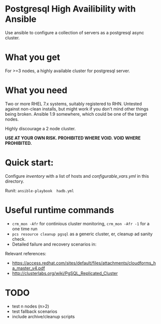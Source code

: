 # Postgresql High Availibility with Ansible

Use ansible to configure a collection of servers as a postgresql async cluster.

# What you get

For >=3 nodes, a highly available cluster for postgresql server.

# What you need

Two or more RHEL 7.x systems, suitably registered to RHN. Untested against non-clean installs, but might work if you don't mind other things being broken. Ansible 1.9 somewhere, which could be one of the target nodes.

Highly discourage a 2 node cluster.

**USE AT YOUR OWN RISK. PROHIBITED WHERE VOID. VOID WHERE PROHIBITED.** 

# Quick start:

Configure *inventory* with a list of hosts and *configurable_vars.yml* in this directory.

Runit: `ansible-playbook  hadb.yml`

# Useful runtime commands

* `crm_mon -Afr` for continious cluster monitoring, `crm_mon -Afr -1` for a one time run
* `pcs resource cleanup pgsql` as a generic cluster, er, cleanup ad sanity check.
* Detailed failure and recovery scenarios in: []()

Relevant references:
* https://access.redhat.com/sites/default/files/attachments/cloudforms_ha_master_v4.pdf
* http://clusterlabs.org/wiki/PgSQL_Replicated_Cluster


# TODO

* test n nodes (n>2)
* test fallback scenarios
* include archive/cleanup scripts
